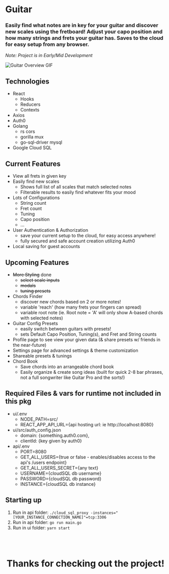 # Guitar
### Easily find what notes are in key for your guitar and discover new scales using the fretboard! Adjust your capo position and how many strings and frets your guitar has. Saves to the cloud for easy setup from any browser.

_Note: Project is in Early/Mid Development_

![Guitar Overview GIF](https://starbound.digital/wp-content/uploads/2019/11/Kapture-2019-11-04-at-18.43.48-min.gif)

## Technologies
* React
  * Hooks
  * Reducers
  * Contexts
* Axios
* Auth0
* Golang
  * rs cors
  * gorilla mux
  * go-sql-driver mysql
* Google Cloud SQL

## Current Features
* View all frets in given key
* Easily find new scales
  * Shows full list of all scales that match selected notes
  * Filterable results to easily find whatever fits your mood
* Lots of Configurations
  * String count
  * Fret count
  * Tuning
  * Capo position
  * ...
* User Authentication & Authorization
  * save your current setup to the cloud, for easy access anywhere!
  * fully secured and safe account creation utilizing Auth0
* Local saving for guest accounts


## Upcoming Features
* ~~More Styling~~ done
  * ~~select scale inputs~~
  * ~~modals~~
  * ~~tuning presets~~
* Chords Finder
  * discover new chords based on 2 or more notes!
  * variable 'reach' (how many frets your fingers can spread)
  * variable root note (ie. Root note = 'A' will only show A-based chords with selected notes)
* Guitar Config Presets
  * easily switch between guitars with presets!
  * sets Default Capo Position, Tuning(s), and Fret and String counts
* Profile page to see view your given data (& share presets w/ friends in the near-future)
* Settings page for advanced settings & theme customization
* Shareable presets & tunings
* Chord Book
  * Save chords into an arrangeable chord book
  * Easily organize & create song ideas (built for quick 2-8 bar phrases, not a full songwriter like Guitar Pro and the sorts!)


## Required Files & vars for runtime not included in this pkg
* ui/.env
  * NODE_PATH=src/
  * REACT_APP_API_URL={api hosting url: ie http://localhost:8080}
* ui/src/auth_config.json
  * domain: {something.auth0.com},
  * clientId: {key given by auth0}
* api/.env
  * PORT=8080
  * GET_ALL_USERS={true or false - enables/disables access to the api's /users endpoint}
  * GET_ALL_USERS_SECRET={any text}
  * USERNAME={cloudSQL db username}
  * PASSWORD={cloudSQL db password}
  * INSTANCE={cloudSQL db instance}


## Starting up 
1. Run in api folder: ```./cloud_sql_proxy -instances="[YOUR_INSTANCE_CONNECTION_NAME]"=tcp:3306```
2. Run in api folder: ```go run main.go```
3. Run in ui folder: ```yarn start```

<div align="center">
  <br /><br />
  <h1>Thanks for checking out the project!</h1>
</div>
